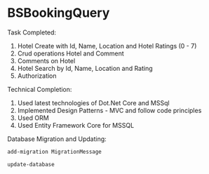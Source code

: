 # BSBookingQuery
Task Completed: 
1. Hotel Create with Id, Name, Location and Hotel Ratings (0 - 7)
2. Crud operations Hotel and Comment
3. Comments on Hotel 
4. Hotel Search by Id, Name, Location and Rating
5. Authorization

Technical Completion:
1. Used latest technologies of Dot.Net Core and MSSql
2. Implemented Design Patterns - MVC and follow code principles
3. Used ORM
4. Used Entity Framework Core for MSSQL

Database Migration and Updating:
```cmd
add-migration MigrationMessage
```
```cmd
update-database
```